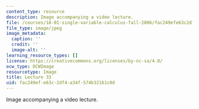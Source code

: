 ```yaml
---
content_type: resource
description: Image accompanying a video lecture.
file: /courses/18-01-single-variable-calculus-fall-2006/fac249efe63c2df4a34f574b32161c0d_lec33.jpg
file_type: image/jpeg
image_metadata:
  caption: ''
  credit: ''
  image-alt: ''
learning_resource_types: []
license: https://creativecommons.org/licenses/by-nc-sa/4.0/
ocw_type: OCWImage
resourcetype: Image
title: Lecture 33
uid: fac249ef-e63c-2df4-a34f-574b32161c0d
---
```

Image accompanying a video lecture.